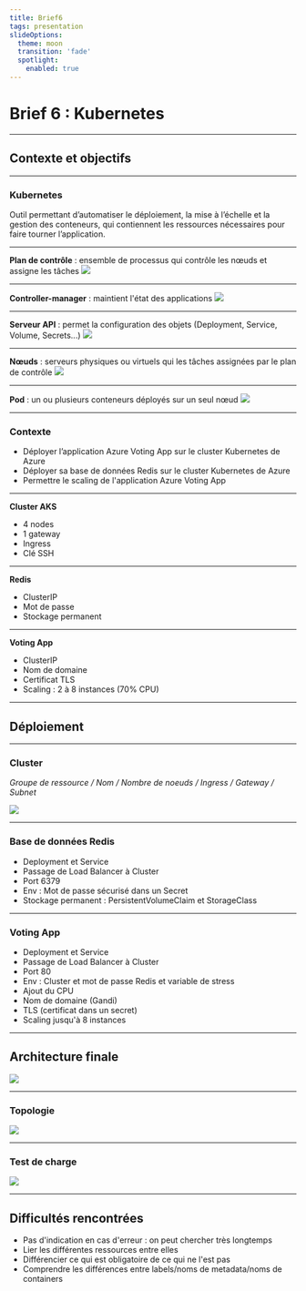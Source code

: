 ```yaml
---
title: Brief6
tags: presentation
slideOptions:
  theme: moon
  transition: 'fade'
  spotlight:
    enabled: true
---
```


# Brief 6 : Kubernetes

---

## Contexte et objectifs

----

### Kubernetes

Outil permettant d’automatiser le déploiement, la mise à l’échelle et la gestion des conteneurs, qui contiennent les ressources nécessaires pour faire tourner l’application.

----

**Plan de contrôle** : ensemble de processus qui contrôle les nœuds et assigne les tâches
![](https://i.imgur.com/YX5A9wj.png)

----

**Controller-manager** : maintient l'état des applications
![](https://i.imgur.com/YX5A9wj.png)

----

**Serveur API** : permet la configuration des objets (Deployment, Service, Volume, Secrets...)
![](https://i.imgur.com/YX5A9wj.png)

----

**Nœuds** : serveurs physiques ou virtuels qui les tâches assignées par le plan de contrôle
![](https://i.imgur.com/YX5A9wj.png)

----

**Pod** : un ou plusieurs conteneurs déployés sur un seul nœud
![](https://i.imgur.com/YX5A9wj.png)

----

### Contexte

- Déployer l’application Azure Voting App sur le cluster Kubernetes de Azure
- Déployer sa base de données Redis sur le cluster Kubernetes de Azure
- Permettre le scaling de l'application Azure Voting App

----

**Cluster AKS**

- 4 nodes
- 1 gateway
- Ingress
- Clé SSH

----

**Redis**

- ClusterIP
- Mot de passe
- Stockage permanent

----

**Voting App**

- ClusterIP
- Nom de domaine
- Certificat TLS
- Scaling : 2 à 8 instances (70% CPU)

---

## Déploiement

----

### Cluster

*Groupe de ressource / Nom / Nombre de noeuds / Ingress / Gateway / Subnet*

![](https://i.imgur.com/M7Piqz6.png)

----

### Base de données Redis

- Deployment et Service
- Passage de Load Balancer à Cluster
- Port 6379
- Env : Mot de passe sécurisé dans un Secret
- Stockage permanent : PersistentVolumeClaim et StorageClass

----

### Voting App

- Deployment et Service
- Passage de Load Balancer à Cluster
- Port 80
- Env : Cluster et mot de passe Redis et variable de stress
- Ajout du CPU
- Nom de domaine (Gandi)
- TLS (certificat dans un secret)
- Scaling jusqu'à 8 instances

---

## Architecture finale

![](https://i.imgur.com/PT9lgtI.png)

----

### Topologie

![](https://i.imgur.com/EVItc8H.png)

---

### Test de charge

![](https://i.imgur.com/Mr4rHxW.png)

----

## Difficultés rencontrées

- Pas d'indication en cas d'erreur : on peut chercher très longtemps
- Lier les différentes ressources entre elles
- Différencier ce qui est obligatoire de ce qui ne l'est pas
- Comprendre les différences entre labels/noms de metadata/noms de containers
